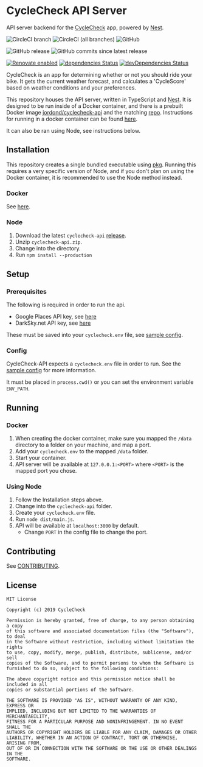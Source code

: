 # CycleCheck API Server

API server backend for the [CycleCheck](https://github.com/cyclecheck/cyclecheck) app, powered by [Nest](https://nestjs.com).

![CircleCI branch](https://img.shields.io/circleci/project/github/cyclecheck/api-server/master.svg?label=release%20build) ![CircleCI (all branches)](https://img.shields.io/circleci/project/github/cyclecheck/api-server.svg) ![GitHub](https://img.shields.io/github/license/cyclecheck/api-server-docker.svg)

![GitHub release](https://img.shields.io/github/release/cyclecheck/api-server-docker.svg?label=gh-release) ![GitHub commits since latest release](https://img.shields.io/github/commits-since/cyclecheck/api-server-docker/latest/master.svg)

[![Renovate enabled](https://img.shields.io/badge/renovate-enabled-brightgreen.svg)](https://renovatebot.com/) [![dependencies Status](https://david-dm.org/cyclecheck/api-server/status.svg)](https://david-dm.org/cyclecheck/api-server) [![devDependencies Status](https://david-dm.org/cyclecheck/api-server/dev-status.svg)](https://david-dm.org/cyclecheck/api-server?type=dev)

CycleCheck is an app for determining whether or not you should ride your bike. It gets the current weather forecast, and calculates a 'CycleScore' based on weather conditions and your preferences.

This repository houses the API server, written in TypeScript and [Nest](https://nestjs.com). It is designed to be run inside of a Docker container, and there is a prebuilt Docker image [jordond/cyclecheck-api](https://cloud.docker.com/u/jordond/repository/docker/jordond/cyclecheck-api) and the matching [repo](https://github.com/cyclecheck/api-server-docker). Instructions for running in a docker container can be found [here](https://github.com/cyclecheck/api-server-docker/blob/master/README.md#running).

It can also be ran using Node, see instructions below.

## Installation

This repository creates a single bundled executable using [pkg](). Running this requires a very specific version of Node, and if you don't plan on using the Docker container, it is recommended to use the Node method instead.

### Docker

See [here](https://github.com/cyclecheck/api-server-docker/blob/master/README.md#running).

### Node

1. Download the latest `cyclecheck-api` [release](https://github.com/cyclecheck/api-server/releases).
1. Unzip `cyclecheck-api.zip`.
1. Change into the directory.
1. Run `npm install --production`

## Setup

### Prerequisites

The following is required in order to run the api.

- Google Places API key, see [here](https://developers.google.com/places/web-service/get-api-key)
- DarkSky.net API key, see [here](https://darksky.net/dev/account)

These must be saved into your `cyclecheck.env` file, see [sample config](https://github.com/cyclecheck/api-server/blob/master/cyclecheck.sample.env).

### Config

CycleCheck-API expects a `cyclecheck.env` file in order to run. See the [sample config](https://github.com/cyclecheck/api-server/blob/master/cyclecheck.sample.env) for more information.

It must be placed in `process.cwd()` or you can set the environment variable `ENV_PATH`.

## Running

### Docker

1. When creating the docker container, make sure you mapped the `/data` directory to a folder on your machine, and map a port.
1. Add your `cyclecheck.env` to the mapped `/data` folder.
1. Start your container.
1. API server will be available at `127.0.0.1:<PORT>` where `<PORT>` is the mapped port you chose.

### Using Node

1. Follow the Installation steps above.
1. Change into the `cyclecheck-api` folder.
1. Create your `cyclecheck.env` file.
1. Run `node dist/main.js`.
1. API will be available at `localhost:3000` by default.
   - Change `PORT` in the config file to change the port.

## Contributing

See [CONTRIBUTING](https://github.com/cyclecheck/api-server/blob/master/.github/CONTRIBUTING.md).

## License

```text
MIT License

Copyright (c) 2019 CycleCheck

Permission is hereby granted, free of charge, to any person obtaining a copy
of this software and associated documentation files (the "Software"), to deal
in the Software without restriction, including without limitation the rights
to use, copy, modify, merge, publish, distribute, sublicense, and/or sell
copies of the Software, and to permit persons to whom the Software is
furnished to do so, subject to the following conditions:

The above copyright notice and this permission notice shall be included in all
copies or substantial portions of the Software.

THE SOFTWARE IS PROVIDED "AS IS", WITHOUT WARRANTY OF ANY KIND, EXPRESS OR
IMPLIED, INCLUDING BUT NOT LIMITED TO THE WARRANTIES OF MERCHANTABILITY,
FITNESS FOR A PARTICULAR PURPOSE AND NONINFRINGEMENT. IN NO EVENT SHALL THE
AUTHORS OR COPYRIGHT HOLDERS BE LIABLE FOR ANY CLAIM, DAMAGES OR OTHER
LIABILITY, WHETHER IN AN ACTION OF CONTRACT, TORT OR OTHERWISE, ARISING FROM,
OUT OF OR IN CONNECTION WITH THE SOFTWARE OR THE USE OR OTHER DEALINGS IN THE
SOFTWARE.
```

